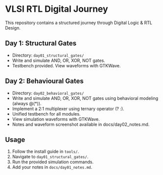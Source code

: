 # VLSI RTL Digital Journey

This repository contains a structured journey through Digital Logic & RTL Design.

## Day 1: Structural Gates
- Directory: `day01_structural_gates/`
- Write and simulate AND, OR, XOR, NOT gates.
- Testbench provided. View waveforms with GTKWave.

## Day 2: Behavioural Gates 
- Directory: `day02_behavioral_gates/`
- Write and simulate AND, OR, XOR, NOT gates using behavioral modeling (always @(*)).
- Implement a 2:1 multiplexer using ternary operator (? :).
- Unified testbench for all modules.
- View simulation waveforms with GTKWave.
- Notes and waveform screenshot available in docs/day02_notes.md.
## Usage
1. Follow the install guide in `tools/`.
2. Navigate to `day01_structural_gates/`.
3. Run the provided simulation commands.
4. Add your notes in `docs/day01_notes.md`.




